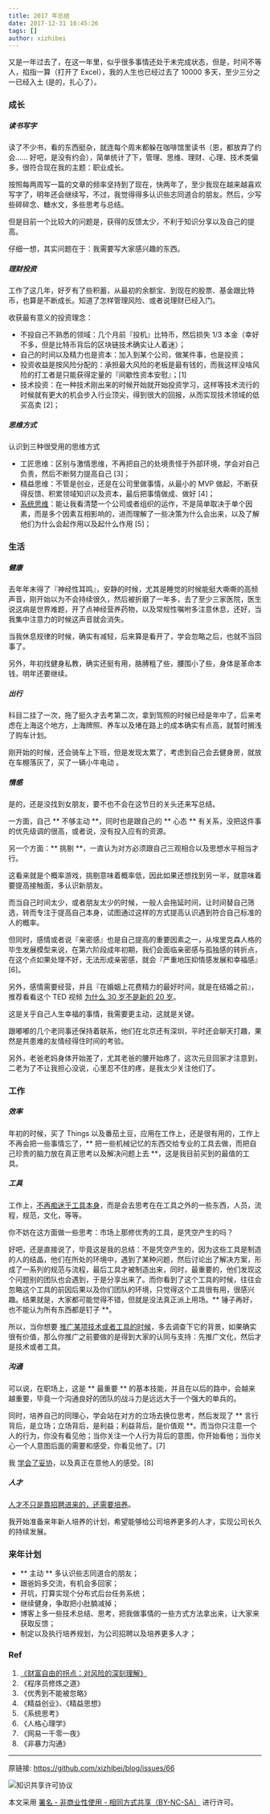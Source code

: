 ```yaml
---
title: 2017 年总结
date: 2017-12-31 16:45:26
tags: []
author: xizhibei
---
```

<!-- en_title: 2017-summary -->

又是一年过去了，在这一年里，似乎很多事情还处于未完成状态，但是，时间不等人，掐指一算（打开了 Excel），我的人生也已经过去了 10000 多天，至少三分之一已经入土 (是的，扎心了）。

<!-- more -->

### 成长
##### 读书写字
读了不少书，看的东西挺杂，就连每个周末都躲在咖啡馆里读书（恩，都放弃了约会…… 好吧，是没有约会），简单统计了下，管理、思维、理财、心理、技术类偏多，很符合现在我的主题：职业成长。

按照每两周写一篇的文章的频率坚持到了现在，快两年了，至少我现在越来越喜欢写字了，明年还会继续写，不过，我觉得得多认识些志同道合的朋友。然后，少写些碎碎念、糖水文，多些思考与总结。

但是目前一个比较大的问题是，获得的反馈太少，不利于知识分享以及自己的提高。

仔细一想，其实问题在于：我需要写大家感兴趣的东西。

##### 理财投资
工作了这几年，好歹有了些积蓄，从最初的余额宝、到现在的股票、基金跟比特币，也算是不断成长。知道了怎样管理风险、或者说理财已经入门。

收获最有意义的投资理念：

- 不投自己不熟悉的领域：几个月前『投机』比特币，然后损失 1/3 本金（幸好不多，但是比特币背后的区块链技术确实让人着迷）；
- 自己的时间以及精力也是资本：加入到某个公司，做某件事，也是投资；
- 投资收益是按风险分配的：承担最大风险的老板是最有钱的，而我这样没啥风险的打工者是只能获得定量的『间歇性资本安慰』；[1]
- 技术投资：在一种技术刚出来的时候开始就开始投资学习，这样等技术流行的时候就有更大的机会步入行业顶尖，得到很大的回报，从而实现技术领域的低买高卖 [2]；

##### 思维方式
认识到三种很受用的思维方式

- 工匠思维：区别与激情思维，不再把自己的处境责怪于外部环境，学会对自己负责，然后不断努力提高自己 [3]；
- 精益思维：不管是创业，还是在公司里做事情，从最小的 MVP 做起，不断获得反馈、积累领域知识以及资本，最后把事情做成、做好 [4]；
- [系统思维](https://github.com/xizhibei/blog/issues/65)：能让我看清楚一个公司或者组织的运作，不是简单取决于单个因素，而是多个因素互相影响的，进而理解了一些决策为什么会出来，以及了解他们为什么会起作用以及起什么作用 [5]；

### 生活
##### 健康
去年年末得了『神经性耳鸣』，安静的时候，尤其是睡觉的时候能挺大嘶嘶的高频声音，刚开始以为不会持续很久，然后被折磨了一年多，去了至少三家医院，医生说这病是世界难题，开了点神经营养药物，以及常规性嘱咐多注意休息，还好，当我集中注意力的时候这声音就会消失。

当我休息规律的时候，确实有减轻，后来算是看开了，学会忽略之后，也就不当回事了。

另外，年初找健身私教，确实还挺有用，胳膊粗了些，腰围小了些，身体是革命本钱，明年还要继续。

##### 出行
科目二挂了一次，拖了挺久才去考第二次，拿到驾照的时候已经是年中了，后来考虑在上海这个地方，上海牌照、养车以及堵在路上的成本确实有点高，就暂时搁浅了购车计划。

刚开始的时候，还会骑车上下班，但是发现太累了，考虑到自己会去健身房，就放在车棚落灰了，买了一辆小牛电动 。

##### 情感
是的，还是没找到女朋友，要不也不会在这节日的关头还来写总结。

一方面，自己 ** 不够主动 **，同时也是跟自己的 ** 心态 ** 有关系，没把这件事的优先级调的很高，或者说，没有投入应有的资源。

另一个方面：** 挑剔 **，一直认为对方必须跟自己三观相合以及思想水平相当才行。

这看来就是个概率游戏，挑剔意味着概率低，因此如果还想找到另一半，就意味着要提高接触面，多认识新朋友。

而当自己时间太少，或者朋友太少的时候，一般人会拖延时间，让时间替自己筛选，转而专注于提高自己本身，试图通过这样的方式提高认识遇到符合自己标准的人的概率。

但同时，感情或者说『亲密感』也是自己提高的重要因素之一，从埃里克森人格的毕生发展模型来说，在第六阶段成年初期，我们会面临亲密感与孤独感的转折点，在这个点如果处理不好，无法形成亲密感，就会『严重地压抑情感发展和幸福感』[6]。

另外，感情需要经营，并且『在婚姻上花费精力的最好时间，就是在结婚之前』，推荐看看这个 TED 视频 [为什么 30 岁不是新的 20 岁](https://www.ted.com/talks/meg_jay_why_30_is_not_the_new_20/transcript?language=zh-CN)。

这是关乎自己人生幸福的事情，我需要更主动，这就是关键。

跟嘟嘟的几个老同事还保持着联系，他们在北京还有深圳，平时还会聊天打趣，果然是共患难的友情经得住时间的考验。

另外，老爸老妈身体开始差了，尤其老爸的腰开始疼了，这次元旦回家才注意到，二老为了不让我担心没说，心里忍不住的疼，是我太少关注他们了。

### 工作
##### 效率
年初的时候，买了 Things 以及番茄土豆，应用在工作上，还是很有用的，工作上不再会把一些事情忘了，** 把一些机械记忆的东西交给专业的工具去做，而把自己珍贵的脑力放在真正思考以及解决问题上去 **，这是我目前买到的最值的工具。

##### 工具
工作上，[不再痴迷于工具本身](https://github.com/xizhibei/blog/issues/62)，而是会去思考在在工具之外的一些东西，人员，流程，规范，文化，等等。

你不妨在这方面做一些思考：市场上那修优秀的工具，是凭空产生的吗？

好吧，还是直接说了，毕竟这是我的总结：不是凭空产生的，因为这些工具是制造的人的结晶，他们在所处的环境中，遇到了某种问题，然后讨论出了解决方案，形成了一系列的规范与流程，最后工具才被制造出来，同时，最重要的，他们发现这个问题别的团队也会遇到，于是分享出来了。而你看到了这个工具的时候，往往会忽略这个工具的前因后果以及你们团队的环境，只觉得这个工具很有用，很感兴趣。结果就是，大家都可能觉得不错，但就是没法真正派上用场。** 锤子再好，也不能认为所有东西都是钉子 **。

所以，当你想要 [推广某项技术或者工具的时候](https://github.com/xizhibei/blog/issues/48)，多去调查下它的背景，如果确实很有价值，那么你推广之前要做的是得到大家的认同与支持：先推广文化，然后才是技术或者工具。

##### 沟通
可以说，在职场上，这是 ** 最重要 ** 的基本技能，并且在以后的路中，会越来越重要，毕竟一个沟通良好的团队的战斗力是远远大于一个强大的单兵的。

同时，培养自己的同理心，学会站在对方的立场去换位思考，然后发现了 ** 言行背后，是立场；立场背后，是利益；利益背后，是价值观 **。而当你只注意一个人的行为，你没有看见他；当你关注一个人行为背后的意图，你开始看他；当你关心一个人意图后面的需要和感受，你看见他了。[7]

我 [学会了妥协](https://github.com/xizhibei/blog/issues/58)，以及真正在意他人的感受。[8]

##### 人才
[人才不只是靠招聘进来的，还需要培养](https://github.com/xizhibei/blog/issues/63)。

我开始准备来年新人培养的计划，希望能够给公司培养更多的人才，实现公司长久的持续发展。


### 来年计划

- ** 主动 ** 多认识些志同道合的朋友；
- 跟爸妈多交流，有机会多回家；
- 开坑，打算实现个分布式后台任务系统；
- 继续健身，争取把小肚腩减掉；
- 博客上多一些技术总结、思考，把我做事情的一些方式方法拿出来，让大家来获取反馈；
- 制定以及执行培养规划，为公司招聘以及培养更多人才；


### Ref
1. [《财富自由的拐点：对风险的深刻理解》](https://mp.weixin.qq.com/s/BwI0FHFwx0-zYvQILnxk2w)
1. 《程序员修炼之道》
1. 《优秀到不能被忽略》
1. 《精益创业》、《精益思想》
1. 《系统思考》
1. 《人格心理学》
1. 《网易一千零一夜》
1. 《非暴力沟通》



***
原链接: https://github.com/xizhibei/blog/issues/66

![知识共享许可协议](https://i.creativecommons.org/l/by-nc-sa/4.0/88x31.png "署名 - 非商业性使用 - 相同方式共享（BY-NC-SA）")

本文采用 [署名 - 非商业性使用 - 相同方式共享（BY-NC-SA）](https://creativecommons.org/licenses/by-nc-sa/4.0/deed.zh) 进行许可。
